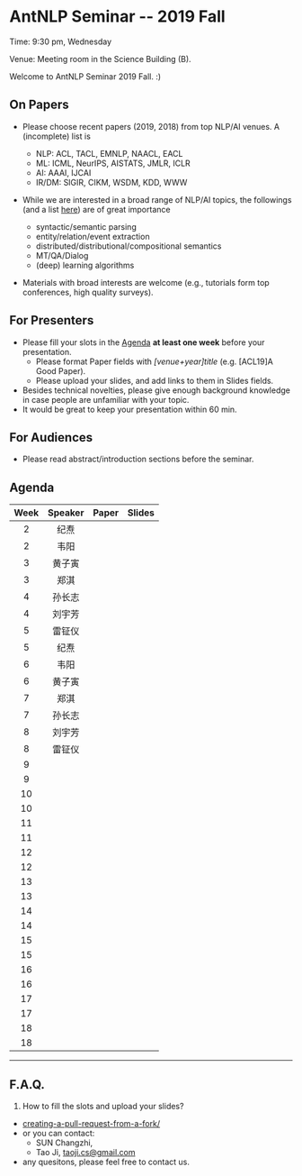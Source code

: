  # AntNLP Seminar -- 2019 Fall

Time: 9:30 pm, Wednesday

Venue: Meeting room in the Science Building (B).

Welcome to AntNLP Seminar 2019 Fall. :)

## On Papers

- Please choose recent papers (2019, 2018) from top NLP/AI venues. A (incomplete) list is
  - NLP: ACL, TACL, EMNLP, NAACL, EACL
  - ML:  ICML, NeurIPS, AISTATS, JMLR, ICLR
  - AI:  AAAI, IJCAI
  - IR/DM: SIGIR, CIKM, WSDM, KDD, WWW

- While we are interested in a broad range of NLP/AI topics, the followings (and a list [here](https://slack-files.com/T22T1UP8Q-F726RJERH-9a39cc3d9a)) are of great importance

  - syntactic/semantic parsing
  - entity/relation/event extraction
  - distributed/distributional/compositional semantics
  - MT/QA/Dialog
  - (deep) learning algorithms

- Materials with broad interests are welcome (e.g., tutorials form top conferences, high quality surveys).

## For Presenters

- Please fill your slots in the [Agenda](#agenda) **at least one week** before your presentation.
  - Please format Paper fields with *[venue+year]title* (e.g. [ACL19]A Good Paper).
  - Please upload your slides, and add links to them in Slides fields.
- Besides technical novelties, please give enough background knowledge in case people are unfamiliar with your topic.
- It would be great to keep your presentation within 60 min.

## For Audiences

- Please read abstract/introduction sections before the seminar.

## Agenda

Week   | Speaker   | Paper   | Slides
:---:  | :---: | --- | :---:
2      |  纪焘  |   |
2      |  韦阳  |   |
3      | 黄子寅 |   |
3      |  郑淇  |   |
4      | 孙长志 |   |
4      | 刘宇芳 |   |
5      | 雷钲仪 |   |
5      |  纪焘  |   |
6      |  韦阳  |   |
6      | 黄子寅 |   |
7      |  郑淇 |   |
7      | 孙长志 |   |
8      | 刘宇芳 |   |
8      | 雷钲仪 |   |
9      |  |   |
9      |  |   |
10     |  |   |
10     |  |   |
11     |  |   |
11     |  |   |
12     |  |   |
12     |  |   |
13     |  |   |
13     |  |   |
14     |  |   |
14     |  |   |
15     |  |   |
15     |  |   |
16     |  |   |
16     |  |   |
17     |  |   |
17     |  |   |
18     |  |   |
18     |  |   |

---
## F.A.Q.

1. How to fill the slots and upload your slides?
- [creating-a-pull-request-from-a-fork/](https://help.github.com/articles/creating-a-pull-request-from-a-fork/)
- or you can contact:
  - SUN  Changzhi,
  - Tao Ji, <taoji.cs@gmail.com>
- any quesitons, please feel free to contact us.
